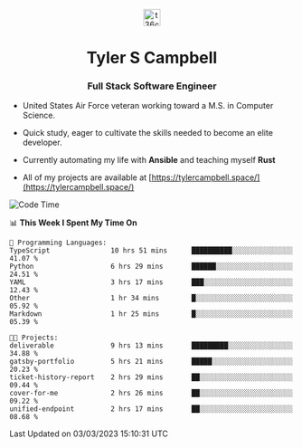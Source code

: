 <p align="center">
<a href="https://www.linkedin.com/in/t36campbell" target="blank"><img align="center" src="https://ik.imagekit.io/t36campbell/Portfolio/linkedin.png.original_m8bbGgPh6.png" alt="t36campbell" height="30" width="30" /></a>
</p>
<h1 align="center">Tyler S Campbell</h1>
<h3 align="center">Full Stack Software Engineer</h3>

* United States Air Force veteran working toward a M.S. in Computer Science.

* Quick study, eager to cultivate the skills needed to become an elite developer.

* Currently automating my life with **Ansible** and teaching myself **Rust**

* All of my projects are available at [https://tylercampbell.space/](https://tylercampbell.space/)

<!--START_SECTION:waka-->
![Code Time](http://img.shields.io/badge/Code%20Time-2%2C229%20hrs%202%20mins-blue)

📊 **This Week I Spent My Time On** 

```text
💬 Programming Languages: 
TypeScript               10 hrs 51 mins      ██████████░░░░░░░░░░░░░░░   41.07 % 
Python                   6 hrs 29 mins       ██████░░░░░░░░░░░░░░░░░░░   24.51 % 
YAML                     3 hrs 17 mins       ███░░░░░░░░░░░░░░░░░░░░░░   12.43 % 
Other                    1 hr 34 mins        █░░░░░░░░░░░░░░░░░░░░░░░░   05.92 % 
Markdown                 1 hr 25 mins        █░░░░░░░░░░░░░░░░░░░░░░░░   05.39 % 

🐱‍💻 Projects: 
deliverable              9 hrs 13 mins       █████████░░░░░░░░░░░░░░░░   34.88 % 
gatsby-portfolio         5 hrs 21 mins       █████░░░░░░░░░░░░░░░░░░░░   20.23 % 
ticket-history-report    2 hrs 29 mins       ██░░░░░░░░░░░░░░░░░░░░░░░   09.44 % 
cover-for-me             2 hrs 26 mins       ██░░░░░░░░░░░░░░░░░░░░░░░   09.22 % 
unified-endpoint         2 hrs 17 mins       ██░░░░░░░░░░░░░░░░░░░░░░░   08.68 % 
```


 Last Updated on 03/03/2023 15:10:31 UTC
<!--END_SECTION:waka-->
